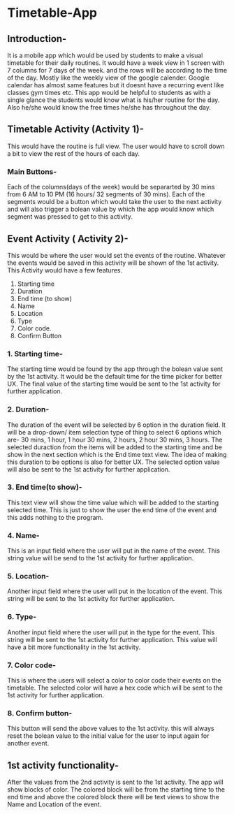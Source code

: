 # Timetable-App

## Introduction-
It is a mobile app which would be used by students to make a visual timetable for their daily routines. It would have a week view in 1 screen with 7 columns for 7 days of the week. and the rows will be according to the time of the day. Mostly like the weekly view of the google calender. Google calendar has almost same features but it doesnt have a recurring event like classes gym times etc. This app would be helpful to students as with a single glance the students would know what is his/her routine for the day. Also he/she would know the free times he/she has throughout the day. 

## Timetable Activity (Activity 1)- 
This would have the routine is full view. The user would have to scroll down a bit to view the rest of the hours of each day. 

### Main Buttons-
Each of the columns(days of the week) would be separarted by 30 mins from 6 AM to 10 PM (16 hours/ 32 segments of 30 mins). Each of the segments would be a button which would take the user to the next activity and will also trigger a bolean value by which the app would know which segment was pressed to get to this activity. 

## Event Activity ( Activity 2)-
This would be where the user would set the events of the routine. Whatever the events would be saved in this activity will be shown of the 1st activity. This Activity would have a few features. 
1. Starting time
2. Duration
3. End time (to show)
4. Name
5. Location
6. Type
7. Color code. 
8. Confirm Button

### 1. Starting time- 
The starting time would be found by the app through the bolean value sent by the 1st activity. It would be the default time for the time picker for better UX. The final value of the starting time would be sent to the 1st activity for further application.

### 2. Duration-
The duration of the event will be selected by 6 option in the duration field. It will be a drop-down/ item selection type of thing to select 6 options which are- 30 mins, 1 hour, 1 hour 30 mins, 2 hours, 2 hour 30 mins, 3 hours. The selected duraction from the items will be added to the starting time and be show in the next section which is the End time text view. The idea of making this duration to be options is also for better UX. The selected option value will also be sent to the 1st activity for further application. 

### 3. End time(to show)-
This text view will show the time value which will be added to the starting selected time. This is just to show the user the end time of the event and this adds nothing to the program. 

### 4. Name-
This is an input field where the user will put in the name of the event. This string value will be send to the 1st activity for further application. 

### 5. Location-
Another input field where the user will put in the location of the event. This string will be sent to the 1st activity for further application. 

### 6. Type-
Another input field where the user will put in the type for the event. This string will be sent to the 1st activity for further application. This value will have a bit more functionality in the 1st activity. 

### 7. Color code-
This is where the users will select a color to color code their events on the timetable. The selected color will have a hex code which will be sent to the 1st activity for further application. 

### 8. Confirm button-
This button will send the above values to the 1st activity. this will always reset the bolean value to the initial value for the user to input again for another event. 

## 1st activity functionality- 
After the values from the 2nd activity is sent to the 1st activity. The app will show blocks of color. The colored block will be from the starting time to the end time and above the colored block there will be text views to show the Name and Location of the event. 
